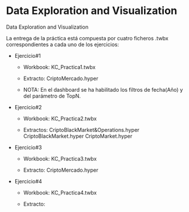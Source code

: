 # Data Exploration and Visualization
Data Exploration and Visualization

La entrega de la práctica está compuesta por cuatro ficheros .twbx correspondientes a cada uno de los ejercicios:

* Ejercicio#1
  - Workbook:
    KC_Practica1.twbx

  - Extracto:
    CriptoMercado.hyper

  - NOTA: 
    En el dashboard se ha habilitado los filtros de fecha(Año) y del parámetro de TopN.

* Ejercicio#2
  - Workbook:
    KC_Practica2.twbx

  - Extractos:
    CriptoBlackMarket&Operations.hyper
    CriptoBlackMarket.hyper
    CriptoMarket.hyper

* Ejercicio#3
  - Workbook:
    KC_Practica3.twbx

  - Extracto:
    CriptoMercado.hyper

* Ejercicio#4
  - Workbook:
    KC_Practica4.twbx

  - Extracto:
    
